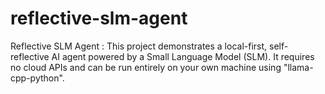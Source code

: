 # reflective-slm-agent
Reflective SLM Agent : This project demonstrates a local-first, self-reflective AI agent powered by a Small Language Model (SLM). It requires no cloud APIs and can be run entirely on your own machine using "llama-cpp-python".
